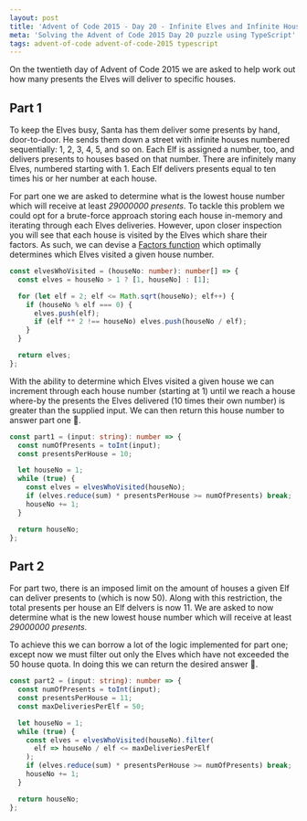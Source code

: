 ```yaml
---
layout: post
title: 'Advent of Code 2015 - Day 20 - Infinite Elves and Infinite Houses'
meta: 'Solving the Advent of Code 2015 Day 20 puzzle using TypeScript'
tags: advent-of-code advent-of-code-2015 typescript
---
```


On the twentieth day of Advent of Code 2015 we are asked to help work out how many presents the Elves will deliver to specific houses.

<!--more-->

## Part 1

To keep the Elves busy, Santa has them deliver some presents by hand, door-to-door.
He sends them down a street with infinite houses numbered sequentially: 1, 2, 3, 4, 5, and so on.
Each Elf is assigned a number, too, and delivers presents to houses based on that number.
There are infinitely many Elves, numbered starting with 1.
Each Elf delivers presents equal to ten times his or her number at each house.

For part one we are asked to determine what is the lowest house number which will receive at least _29000000 presents_.
To tackle this problem we could opt for a brute-force approach storing each house in-memory and iterating through each Elves deliveries.
However, upon closer inspection you will see that each house is visited by the Elves which share their factors.
As such, we can devise a [Factors function](https://rosettacode.org/wiki/Factors_of_an_integer) which optimally determines which Elves visited a given house number.

```typescript
const elvesWhoVisited = (houseNo: number): number[] => {
  const elves = houseNo > 1 ? [1, houseNo] : [1];

  for (let elf = 2; elf <= Math.sqrt(houseNo); elf++) {
    if (houseNo % elf === 0) {
      elves.push(elf);
      if (elf ** 2 !== houseNo) elves.push(houseNo / elf);
    }
  }

  return elves;
};
```

With the ability to determine which Elves visited a given house we can increment through each house number (starting at 1) until we reach a house where-by the presents the Elves delivered (10 times their own number) is greater than the supplied input.
We can then return this house number to answer part one 🌟.

```typescript
const part1 = (input: string): number => {
  const numOfPresents = toInt(input);
  const presentsPerHouse = 10;

  let houseNo = 1;
  while (true) {
    const elves = elvesWhoVisited(houseNo);
    if (elves.reduce(sum) * presentsPerHouse >= numOfPresents) break;
    houseNo += 1;
  }

  return houseNo;
};
```

## Part 2

For part two, there is an imposed limit on the amount of houses a given Elf can deliver presents to (which is now 50).
Along with this restriction, the total presents per house an Elf delvers is now 11.
We are asked to now determine what is the new lowest house number which will receive at least _29000000 presents_.

To achieve this we can borrow a lot of the logic implemented for part one; except now we must filter out only the Elves which have not exceeded the 50 house quota.
In doing this we can return the desired answer 🌟.

```typescript
const part2 = (input: string): number => {
  const numOfPresents = toInt(input);
  const presentsPerHouse = 11;
  const maxDeliveriesPerElf = 50;

  let houseNo = 1;
  while (true) {
    const elves = elvesWhoVisited(houseNo).filter(
      elf => houseNo / elf <= maxDeliveriesPerElf
    );
    if (elves.reduce(sum) * presentsPerHouse >= numOfPresents) break;
    houseNo += 1;
  }

  return houseNo;
};
```
